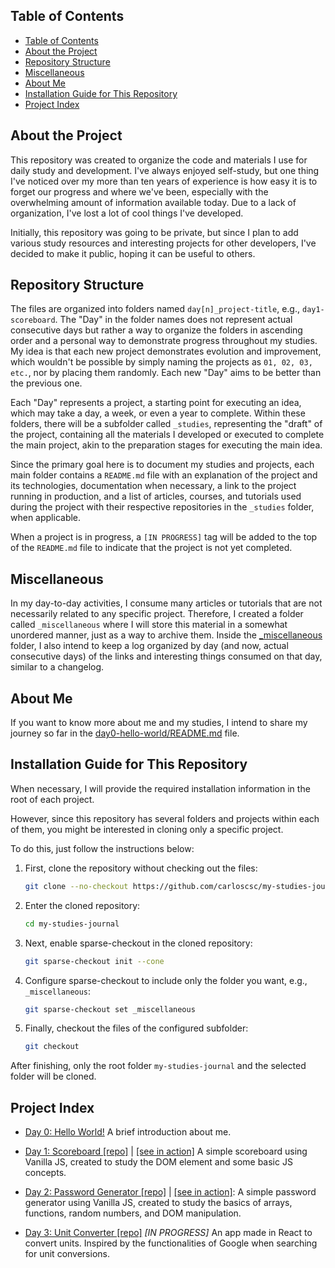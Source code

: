 ## Table of Contents

- [Table of Contents](#table-of-contents)
- [About the Project](#about-the-project)
- [Repository Structure](#repository-structure)
- [Miscellaneous](#miscellaneous)
- [About Me](#about-me)
- [Installation Guide for This Repository](#installation-guide-for-this-repository)
- [Project Index](#project-index)

## About the Project

This repository was created to organize the code and materials I use for daily study and development. I've always enjoyed self-study, but one thing I've noticed over my more than ten years of experience is how easy it is to forget our progress and where we've been, especially with the overwhelming amount of information available today. Due to a lack of organization, I've lost a lot of cool things I've developed.

Initially, this repository was going to be private, but since I plan to add various study resources and interesting projects for other developers, I've decided to make it public, hoping it can be useful to others.

## Repository Structure

The files are organized into folders named `day[n]_project-title`, e.g., `day1-scoreboard`. The "Day" in the folder names does not represent actual consecutive days but rather a way to organize the folders in ascending order and a personal way to demonstrate progress throughout my studies. My idea is that each new project demonstrates evolution and improvement, which wouldn't be possible by simply naming the projects as `01, 02, 03, etc.`, nor by placing them randomly. Each new "Day" aims to be better than the previous one.

Each "Day" represents a project, a starting point for executing an idea, which may take a day, a week, or even a year to complete. Within these folders, there will be a subfolder called `_studies`, representing the "draft" of the project, containing all the materials I developed or executed to complete the main project, akin to the preparation stages for executing the main idea.

Since the primary goal here is to document my studies and projects, each main folder contains a `README.md` file with an explanation of the project and its technologies, documentation when necessary, a link to the project running in production, and a list of articles, courses, and tutorials used during the project with their respective repositories in the `_studies` folder, when applicable.

When a project is in progress, a `[IN PROGRESS]` tag will be added to the top of the `README.md` file to indicate that the project is not yet completed.

## Miscellaneous

In my day-to-day activities, I consume many articles or tutorials that are not necessarily related to any specific project. Therefore, I created a folder called `_miscellaneous` where I will store this material in a somewhat unordered manner, just as a way to archive them. Inside the [\_miscellaneous](./_miscellaneous/README.md) folder, I also intend to keep a log organized by day (and now, actual consecutive days) of the links and interesting things consumed on that day, similar to a changelog.

## About Me

If you want to know more about me and my studies, I intend to share my journey so far in the [day0-hello-world/README.md](./day0-hello-world/README.md) file.

## Installation Guide for This Repository

When necessary, I will provide the required installation information in the root of each project.

However, since this repository has several folders and projects within each of them, you might be interested in cloning only a specific project.

To do this, just follow the instructions below:

1. First, clone the repository without checking out the files:

   ```sh
   git clone --no-checkout https://github.com/carloscsc/my-studies-journal.git
   ```

2. Enter the cloned repository:
   ```sh
   cd my-studies-journal
   ```
3. Next, enable sparse-checkout in the cloned repository:
   ```sh
   git sparse-checkout init --cone
   ```
4. Configure sparse-checkout to include only the folder you want, e.g., `_miscellaneous`:
   ```sh
   git sparse-checkout set _miscellaneous
   ```
5. Finally, checkout the files of the configured subfolder:
   ```sh
   git checkout
   ```

After finishing, only the root folder `my-studies-journal` and the selected folder will be cloned.

## Project Index

- [Day 0: Hello World!](./day0-hello-world/README.md) A brief introduction about me.

- [Day 1: Scoreboard [repo]](./day1-scoreboard/README.md) | [[see in action]](https://my-study-journal.vercel.app/day1-scoreboard) A simple scoreboard using Vanilla JS, created to study the DOM element and some basic JS concepts.

- [Day 2: Password Generator [repo]](./day2-password-generator/README.md) | [[see in action]](https://my-study-journal.vercel.app/day2-password-generator): A simple password generator using Vanilla JS, created to study the basics of arrays, functions, random numbers, and DOM manipulation.

- [Day 3: Unit Converter [repo]](./day3-unit-converter/README.md) _[IN PROGRESS]_ An app made in React to convert units. Inspired by the functionalities of Google when searching for unit conversions.
